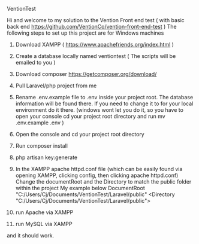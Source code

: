
VentionTest

Hi and welcome to my solution to the Vention Front end test ( with basic back end https://github.com/VentionCo/vention-front-end-test )
The following steps to set up this project are for Windows machines

1) Download XAMPP ( https://www.apachefriends.org/index.html )

2) Create a database locally named ventiontest ( The scripts will be emailed to you )

3) Download composer https://getcomposer.org/download/

4) Pull Laravel/php project from me

5) Rename .env.example file to .env inside your project root. The database information will be found there. If you need to change it to for
your local environment do it there.
(windows wont let you do it, so you have to open your console cd your project root directory and run mv .env.example .env )

6) Open the console and cd your project root directory

7) Run composer install 

8) php artisan key:generate


9) In the XAMPP apache httpd.conf file (which can be easily found via opening XAMPP, clicking config, then clicking apache httpd.conf)
Change the documentRoot and the Directory to match the public folder within the project
My example below
DocumentRoot "C:/Users/Cj/Documents/VentionTest/Laravel/public"
<Directory "C:/Users/Cj/Documents/VentionTest/Laravel/public">


10) run Apache via XAMPP
11) run MySQL via XAMPP 

and it should work.